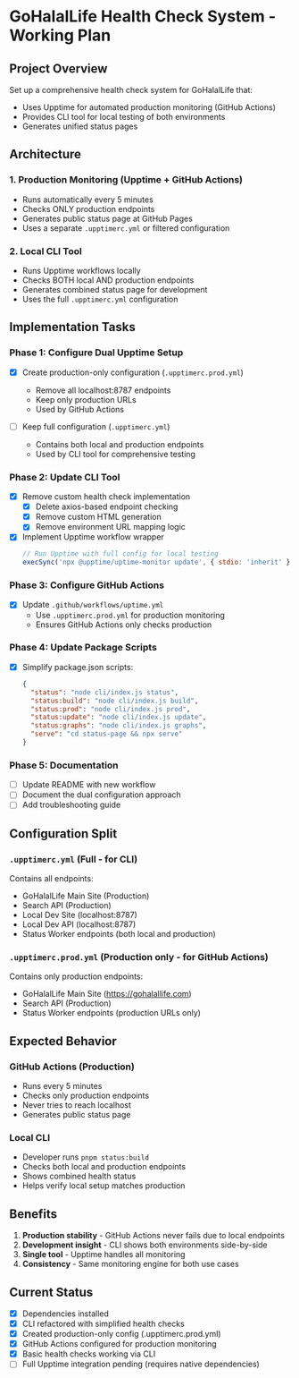 # GoHalalLife Health Check System - Working Plan

## Project Overview
Set up a comprehensive health check system for GoHalalLife that:
- Uses Upptime for automated production monitoring (GitHub Actions)
- Provides CLI tool for local testing of both environments
- Generates unified status pages

## Architecture

### 1. **Production Monitoring (Upptime + GitHub Actions)**
- Runs automatically every 5 minutes
- Checks ONLY production endpoints
- Generates public status page at GitHub Pages
- Uses a separate `.upptimerc.yml` or filtered configuration

### 2. **Local CLI Tool**
- Runs Upptime workflows locally
- Checks BOTH local AND production endpoints
- Generates combined status page for development
- Uses the full `.upptimerc.yml` configuration

## Implementation Tasks

### Phase 1: Configure Dual Upptime Setup
- [x] Create production-only configuration (`.upptimerc.prod.yml`)
  - Remove all localhost:8787 endpoints
  - Keep only production URLs
  - Used by GitHub Actions
  
- [ ] Keep full configuration (`.upptimerc.yml`) 
  - Contains both local and production endpoints
  - Used by CLI tool for comprehensive testing

### Phase 2: Update CLI Tool
- [x] Remove custom health check implementation
  - [x] Delete axios-based endpoint checking
  - [x] Remove custom HTML generation
  - [x] Remove environment URL mapping logic

- [x] Implement Upptime workflow wrapper
  ```javascript
  // Run Upptime with full config for local testing
  execSync('npx @upptime/uptime-monitor update', { stdio: 'inherit' });
  ```

### Phase 3: Configure GitHub Actions
- [x] Update `.github/workflows/uptime.yml`
  - Use `.upptimerc.prod.yml` for production monitoring
  - Ensures GitHub Actions only checks production

### Phase 4: Update Package Scripts
- [x] Simplify package.json scripts:
  ```json
  {
    "status": "node cli/index.js status",
    "status:build": "node cli/index.js build",
    "status:prod": "node cli/index.js prod",
    "status:update": "node cli/index.js update",
    "status:graphs": "node cli/index.js graphs",
    "serve": "cd status-page && npx serve"
  }
  ```

### Phase 5: Documentation
- [ ] Update README with new workflow
- [ ] Document the dual configuration approach
- [ ] Add troubleshooting guide

## Configuration Split

### `.upptimerc.yml` (Full - for CLI)
Contains all endpoints:
- GoHalalLife Main Site (Production)
- Search API (Production)
- Local Dev Site (localhost:8787)
- Local Dev API (localhost:8787)
- Status Worker endpoints (both local and production)

### `.upptimerc.prod.yml` (Production only - for GitHub Actions)
Contains only production endpoints:
- GoHalalLife Main Site (https://gohalallife.com)
- Search API (Production)
- Status Worker endpoints (production URLs only)

## Expected Behavior

### GitHub Actions (Production)
- Runs every 5 minutes
- Checks only production endpoints
- Never tries to reach localhost
- Generates public status page

### Local CLI
- Developer runs `pnpm status:build`
- Checks both local and production endpoints
- Shows combined health status
- Helps verify local setup matches production

## Benefits
1. **Production stability** - GitHub Actions never fails due to local endpoints
2. **Development insight** - CLI shows both environments side-by-side
3. **Single tool** - Upptime handles all monitoring
4. **Consistency** - Same monitoring engine for both use cases

## Current Status
- [x] Dependencies installed
- [x] CLI refactored with simplified health checks
- [x] Created production-only config (.upptimerc.prod.yml)
- [x] GitHub Actions configured for production monitoring
- [x] Basic health checks working via CLI
- [ ] Full Upptime integration pending (requires native dependencies)